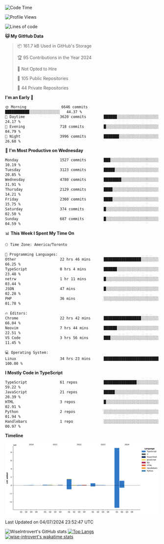 <!--START_SECTION:waka-->
![Code Time](http://img.shields.io/badge/Code%20Time-1%2C847%20hrs%2041%20mins-blue)

![Profile Views](http://img.shields.io/badge/Profile%20Views-0-blue)

![Lines of code](https://img.shields.io/badge/From%20Hello%20World%20I%27ve%20Written-12.9%20million%20lines%20of%20code-blue)

**🐱 My GitHub Data** 

> 📦 161.7 kB Used in GitHub's Storage 
 > 
> 🏆 95 Contributions in the Year 2024
 > 
> 🚫 Not Opted to Hire
 > 
> 📜 105 Public Repositories 
 > 
> 🔑 44 Private Repositories 
 > 
**I'm an Early 🐤** 

```text
🌞 Morning                6646 commits        ███████████░░░░░░░░░░░░░░   44.37 % 
🌆 Daytime                3620 commits        ██████░░░░░░░░░░░░░░░░░░░   24.17 % 
🌃 Evening                718 commits         █░░░░░░░░░░░░░░░░░░░░░░░░   04.79 % 
🌙 Night                  3996 commits        ███████░░░░░░░░░░░░░░░░░░   26.68 % 
```
📅 **I'm Most Productive on Wednesday** 

```text
Monday                   1527 commits        ███░░░░░░░░░░░░░░░░░░░░░░   10.19 % 
Tuesday                  3123 commits        █████░░░░░░░░░░░░░░░░░░░░   20.85 % 
Wednesday                4780 commits        ████████░░░░░░░░░░░░░░░░░   31.91 % 
Thursday                 2129 commits        ████░░░░░░░░░░░░░░░░░░░░░   14.21 % 
Friday                   2360 commits        ████░░░░░░░░░░░░░░░░░░░░░   15.75 % 
Saturday                 374 commits         █░░░░░░░░░░░░░░░░░░░░░░░░   02.50 % 
Sunday                   687 commits         █░░░░░░░░░░░░░░░░░░░░░░░░   04.59 % 
```


📊 **This Week I Spent My Time On** 

```text
🕑︎ Time Zone: America/Toronto

💬 Programming Languages: 
Other                    22 hrs 46 mins      █████████████████░░░░░░░░   66.25 % 
TypeScript               8 hrs 4 mins        ██████░░░░░░░░░░░░░░░░░░░   23.48 % 
netrw                    1 hr 11 mins        █░░░░░░░░░░░░░░░░░░░░░░░░   03.44 % 
JSON                     47 mins             █░░░░░░░░░░░░░░░░░░░░░░░░   02.28 % 
PHP                      36 mins             ░░░░░░░░░░░░░░░░░░░░░░░░░   01.78 % 

🔥 Editors: 
Chrome                   22 hrs 42 mins      █████████████████░░░░░░░░   66.04 % 
Neovim                   7 hrs 44 mins       ██████░░░░░░░░░░░░░░░░░░░   22.51 % 
VS Code                  3 hrs 56 mins       ███░░░░░░░░░░░░░░░░░░░░░░   11.45 % 

💻 Operating System: 
Linux                    34 hrs 23 mins      █████████████████████████   100.00 % 
```

**I Mostly Code in TypeScript** 

```text
TypeScript               61 repos            ███████████████░░░░░░░░░░   59.22 % 
JavaScript               21 repos            █████░░░░░░░░░░░░░░░░░░░░   20.39 % 
HTML                     3 repos             █░░░░░░░░░░░░░░░░░░░░░░░░   02.91 % 
Python                   2 repos             ░░░░░░░░░░░░░░░░░░░░░░░░░   01.94 % 
Handlebars               1 repo              ░░░░░░░░░░░░░░░░░░░░░░░░░   00.97 % 
```



**Timeline**

![Lines of Code chart](https://raw.githubusercontent.com/wise-introvert/wise-introvert/master/assets/bar_graph.png)


 Last Updated on 04/07/2024 23:52:47 UTC
<!--END_SECTION:waka-->

![WiseIntrovert's GitHub stats](https://github-readme-stats.vercel.app/api?username=wise-introvert&count_private=true&show_icons=true)
[![Top Langs](https://github-readme-stats.vercel.app/api/top-langs/?username=wise-introvert&langs_count=10)](https://github.com/anuraghazra/github-readme-stats)
[![wise-introvert's wakatime stats](https://github-readme-stats.vercel.app/api/wakatime?username=wiseintrovert)](https://github.com/anuraghazra/github-readme-stats)

